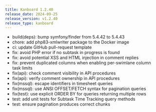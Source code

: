 ```yaml
---
title: Kanboard 1.2.40
release_date: 2024-09-25
release_version: v1.2.40
release_type: kanboard
---
```


* build(deps): bump symfony/finder from 5.4.42 to 5.4.43
* chore: add php83-xmlwriter package to the Docker image
* ci: update GitHub pull-request template
* fix: avoid PHP error if no subtask in progress is found
* fix: avoid potential XSS and HTML injection in comment replies
* fix: prevent duplicated columns when enabling per-swimlane column task limits
* fix(api): check comment visibility in API procedures
* fix(api): verify comment ownership in API procedures
* fix(mssql): escape identifiers in timesheet queries
* fix(mssql): use ANSI OFFSET/FETCH syntax for pagination queries
* fix(test): use explicit ORDER BY for queries returning multiple rows
* test: add unit tests for Subtask Time Tracking query methods
* test: ensure pagination produces correct chunks